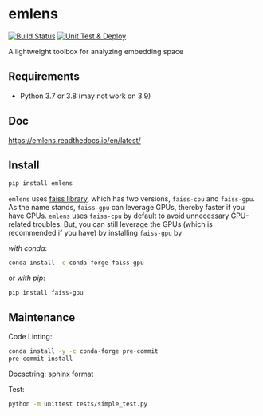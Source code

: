 # emlens
[![Build Status](https://travis-ci.org/skojaku/emlens.svg?branch=main)](https://travis-ci.org/skojaku/emlens)
[![Unit Test & Deploy](https://github.com/skojaku/emlens/actions/workflows/main.yml/badge.svg)](https://github.com/skojaku/emlens/actions/workflows/main.yml)

A lightweight toolbox for analyzing embedding space

## Requirements
- Python 3.7 or 3.8 (may not work on 3.9)

## Doc

https://emlens.readthedocs.io/en/latest/

## Install

```bash
pip install emlens
```

`emlens` uses [faiss library](https://github.com/facebookresearch/faiss), which has two versions, `faiss-cpu` and `faiss-gpu`.
As the name stands, `faiss-gpu` can leverage GPUs, thereby faster if you have GPUs. `emlens` uses `faiss-cpu` by default to avoid unnecessary GPU-related troubles.
But, you can still leverage the GPUs (which is recommended if you have) by installing `faiss-gpu` by

*with conda*:
```bash
conda install -c conda-forge faiss-gpu
```

or *with pip*:
```
pip install faiss-gpu
```


## Maintenance

Code Linting:
```bash
conda install -y -c conda-forge pre-commit
pre-commit install
```

Docsctring: sphinx format

Test:
```bash
python -m unittest tests/simple_test.py
```
